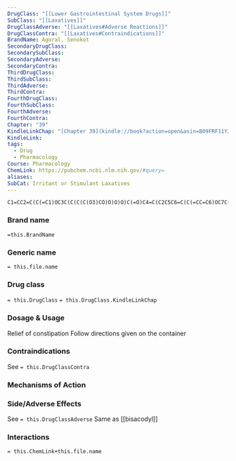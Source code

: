 ```yaml
---
DrugClass: "[[Lower Gastrointestinal System Drugs]]"
SubClass: "[[Laxatives]]"
DrugClassAdverse: "[[Laxatives#Adverse Reactions]]"
DrugClassContra: "[[Laxatives#Contraindications]]"
BrandName: Agoral, Senokot
SecondaryDrugClass: 
SecondarySubClass: 
SecondaryAdverse: 
SecondaryContra: 
ThirdDrugClass: 
ThirdSubClass: 
ThirdAdverse: 
ThirdContra: 
FourthDrugClass: 
FourthSubClass: 
FourthAdverse: 
FourthContra: 
Chapter: "39"
KindleLinkChap: "[Chapter 39](kindle://book?action=open&asin=B09FRF11YJ&location=22145)"
KindleLink: 
tags:
  - Drug
  - Pharmacology
Course: Pharmacology
ChemLink: https://pubchem.ncbi.nlm.nih.gov/#query=
aliases: 
SubCat: Irritant or Stimulant Laxatives
---
```

```smiles
C1=CC2=C(C(=C1)OC3C(C(C(C(O3)CO)O)O)O)C(=O)C4=C(C2C5C6=C(C(=CC=C6)OC7C(C(C(C(O7)CO)O)O)O)C(=O)C8=C5C=C(C=C8O)C(=O)O)C=C(C=C4O)C(=O)O
```

### Brand name
`=this.BrandName`

### Generic name
`= this.file.name`

### Drug class 
`= this.DrugClass`
	`= this.DrugClass.KindleLinkChap`

### Dosage & Usage
Relief of constipation
Follow directions given on the container

### Contraindications
See `= this.DrugClassContra`

### Mechanisms of Action


### Side/Adverse Effects
See `= this.DrugClassAdverse`
Same as [[bisacodyl]] 

### Interactions

`= this.ChemLink+this.file.name`

